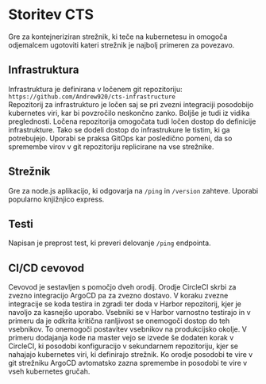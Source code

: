 # Storitev CTS

Gre za kontejneriziran strežnik, ki teče na kubernetesu in omogoča odjemalcem ugotoviti kateri strežnik je najbolj primeren za povezavo.

## Infrastruktura

Infrastruktura je definirana v ločenem git repozitoriju: `https://github.com/Andrew920/cts-infrastructure`  
Repozitorij za infrastrukturo je ločen saj se pri zvezni integraciji posodobijo kubernetes viri, kar bi povzročilo neskončno zanko. Boljše je tudi iz vidika preglednosti. Ločena repozitorija omogočata tudi ločen dostop do definicije infrastrukture. Tako se dodeli dostop do infrastrukure le tistim, ki ga potrebujejo. Uporabi se praksa GitOps kar posledično pomeni, da so spremembe virov v git repozitoriju replicirane na vse strežnike.

## Strežnik
Gre za node.js aplikacijo, ki odgovarja na `/ping` in `/version` zahteve. Uporabi popularno knjižnjico express.

## Testi
Napisan je preprost test, ki preveri delovanje `/ping` endpointa.

## CI/CD cevovod

Cevovod je sestavljen s pomočjo dveh orodij. Orodje CircleCI skrbi za zvezno integracijo ArgoCD pa za zvezno dostavo. V koraku zvezne integracije se koda testira in zgradi ter doda v Harbor repozitorij, kjer je navoljo za kasnejšo uporabo. Vsebniki se v Harbor varnostno testirajo in v primeru da je odkrita kritična ranljivost se onemogoči dostop do teh vsebnikov. To onemogoči postavitev vsebnikov na produkcijsko okolje. V primeru dodajanja kode na master vejo se izvede še dodaten korak v CircleCI, ki posodobi konfiguracijo v sekundarnem repozitoriju, kjer se nahajajo kubernetes viri, ki definirajo strežnik. Ko orodje posodobi te vire v git strežniku ArgoCD avtomatsko zazna spremembe in posodobi te vire v vseh kubernetes gručah.